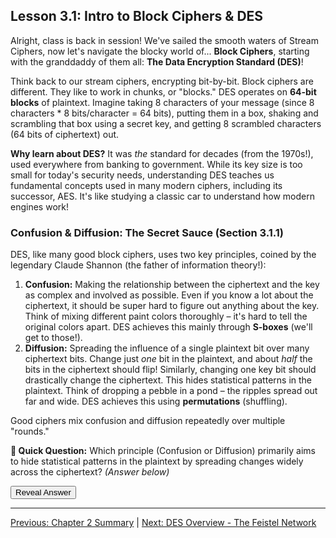 ## Lesson 3.1: Intro to Block Ciphers & DES

Alright, class is back in session! We've sailed the smooth waters of Stream Ciphers, now let's navigate the blocky world of... **Block Ciphers**, starting with the granddaddy of them all: **The Data Encryption Standard (DES)**!

Think back to our stream ciphers, encrypting bit-by-bit. Block ciphers are different. They like to work in chunks, or "blocks." DES operates on **64-bit blocks** of plaintext. Imagine taking 8 characters of your message (since 8 characters * 8 bits/character = 64 bits), putting them in a box, shaking and scrambling that box using a secret key, and getting 8 scrambled characters (64 bits of ciphertext) out.

**Why learn about DES?** It was *the* standard for decades (from the 1970s!), used everywhere from banking to government. While its key size is too small for today's security needs, understanding DES teaches us fundamental concepts used in many modern ciphers, including its successor, AES. It's like studying a classic car to understand how modern engines work!

### Confusion & Diffusion: The Secret Sauce (Section 3.1.1)

DES, like many good block ciphers, uses two key principles, coined by the legendary Claude Shannon (the father of information theory!):

1.  **Confusion:** Making the relationship between the ciphertext and the key as complex and involved as possible. Even if you know a lot about the ciphertext, it should be super hard to figure out anything about the key. Think of mixing different paint colors thoroughly – it's hard to tell the original colors apart. DES achieves this mainly through **S-boxes** (we'll get to those!).
2.  **Diffusion:** Spreading the influence of a single plaintext bit over many ciphertext bits. Change just *one* bit in the plaintext, and about *half* the bits in the ciphertext should flip! Similarly, changing one key bit should drastically change the ciphertext. This hides statistical patterns in the plaintext. Think of dropping a pebble in a pond – the ripples spread out far and wide. DES achieves this using **permutations** (shuffling).

Good ciphers mix confusion and diffusion repeatedly over multiple "rounds."

**🤔 Quick Question:** Which principle (Confusion or Diffusion) primarily aims to hide statistical patterns in the plaintext by spreading changes widely across the ciphertext?
*(Answer below)*

<button onclick="revealAnswer('cdAnswer', this)">Reveal Answer</button>
<span id="cdAnswer" style="display: none;">
*(Answer: Diffusion)*
</span>

---

[Previous: Chapter 2 Summary](../ch02/ch02_summary.html) | [Next: DES Overview - The Feistel Network](ch03_overview.html)

<script src="../scripts/main.js"></script> <!-- Include shared revealAnswer function --> 